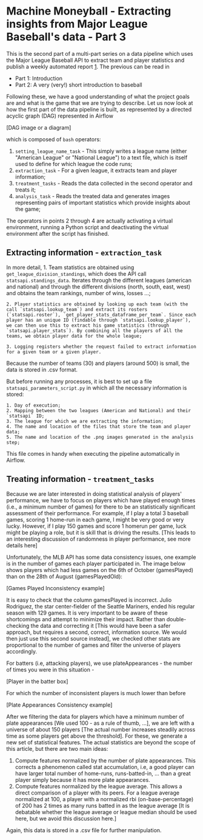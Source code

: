# Machine Moneyball - Extracting insights from Major League Baseball's data - Part 3

This is the second part of a multi-part series on a data pipeline which uses the Major League Baseball API to extract team and player statistics and publish a weekly automated report [1](https://github.com/lbventura/mlb-airflow-data-pipeline). The previous can be read in

- Part 1: Introduction
- Part 2: A very (very!) short introduction to baseball

Following these, we have a good understanding of what the project goals are and what is the game that we are trying to describe. Let us now look at how the first part of the data pipeline is built, as represented by a directed acyclic graph (DAG) represented in Airflow

[DAG image or a diagram]

which is composed of `bash` operators:

1. `setting_league_name_task` - This simply writes a league name (either "American League" or "National League") to a text file, which is itself used to define for which league the code runs;
2. `extraction_task` - For a given league, it extracts team and player information;
3. `treatment_tasks` - Reads the data collected in the second operator and treats it;
4. `analysis_task` - Reads the treated data and generates images representing pairs of important statistics which provide insights about the game;

The operators in points 2 through 4 are actually activating a virtual environment, running a Python script and deactivating the virtual environment after the script has finished.

## Extracting information - `extraction_task`

In more detail, 
    1. Team statistics are obtained using `get_league_division_standings`, which does the API call `statsapi.standings_data`. Iterates through the different leagues (american and national) and through the different divisions (north, south, east, west) and obtains the team rankings, number of wins, losses ...;

    2. Player statistics are obtained by looking up each team (with the call `statsapi.lookup_team`) and extract its rosters (`statsapi.roster`), `get_player_stats_dataframe_per_team`. Since each player has an unique ID (findable through `statsapi.lookup_player`), we can then use this to extract his game statistics (through `statsapi.player_stats`). By combining all the players of all the teams, we obtain player data for the whole league;

    3. Logging registers whether the request failed to extract information for a given team or a given player.

Because the number of teams (30) and players (around 500) is small, the data is stored in .csv format. 

But before running any processes, it is best to set up a file `statsapi_parameters_script.py` in which all the necessary information is stored:

    1. Day of execution;
    2. Mapping between the two leagues (American and National) and their `statsapi` ID;
    3. The league for which we are extracting the information;
    4. The name and location of the files that store the team and player data;
    5. The name and location of the .png images generated in the analysis step;

This file comes in handy when executing the pipeline automatically in Airflow.


## Treating information - `treatment_tasks`

Because we are later interested in doing statistical analysis of players' performance, we have to focus on players which have played enough times (i.e., a minimum number of games) for there to be an statistically significant assessment of their performance. For example, if I play a total 3 baseball games, scoring 1 home-run in each game, I might be very good or very lucky. However, if I play 150 games and score 1 homerun per game, luck might be playing a role, but it is skill that is driving the results. [This leads to an interesting discussion of randomness in player performance, see more details here]  

Unfortunately, the MLB API has some data consistency issues, one example is in the number of games each player participated in. The image below shows players which had less games on the 6th of October (gamesPlayed) than on the 28th of August (gamesPlayedOld):

[Games Played Inconsistency example]

It is easy to check that the column gamesPlayed is incorrect. Julio Rodriguez, the star center-fielder of the Seattle Mariners, ended his regular season with 129 games. It is very important to be aware of these shortcomings and attempt to minimize their impact. Rather than double-checking the data and correcting it [This would have been a safer approach, but requires a second, correct, information source. We would then just use this second source instead], we checked other stats are proportional to the number of games and filter the universe of players accordingly.

For batters (i.e, attacking players), we use plateAppearances - the number of times you were in this situation -

[Player in the batter box]

For which the number of inconsistent players is much lower than before

[Plate Appearances Consistency example]

After we filtering the data for players which have a minimum number of plate appearances [We used 100 - as a rule of thumb, ...], we are left with a universe of about 150 players [The actual number increases steadily across time as some players get above the threshold]. For these, we generate a new set of statistical features. The actual statistics are beyond the scope of this article, but there are two main ideas:

1. Compute features normalized by the number of plate appearances. This corrects a phenomenon called stat accumulation, i.e, a good player can have larger total number of home-runs, runs-batted-in, ... than a great player simply because it has more plate appearances.
2. Compute features normalized by the league average. This allows a direct comparison of a player with its peers. For a league average normalized at 100, a player with a normalized rbi (on-base-percentage) of 200 has 2 times as many runs batted in as the league average [It is debatable whether the league average or league median should be used here, but we avoid this discussion here.]

Again, this data is stored in a .csv file for further manipulation.